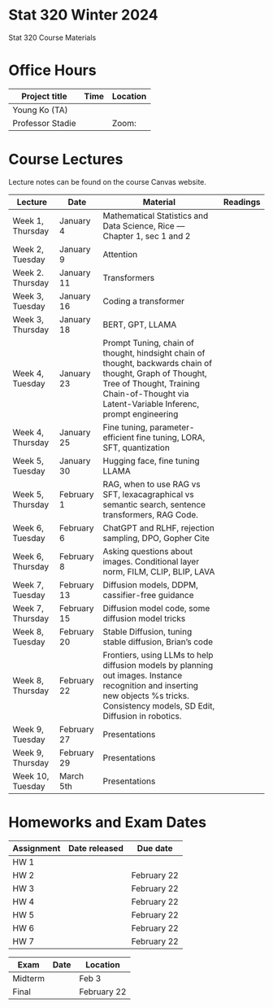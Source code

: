 # Stat 320 Winter 2024
Stat 320 Course Materials 


# Office Hours

| Project title                  | Time | Location              
|--------------------------------|---------------|-------------------------|
| Young Ko (TA) |         |     | 
|  Professor Stadie        |       |  Zoom:  |



# Course Lectures 

Lecture notes can be found on the course Canvas website. 


| Lecture                  |  Date | Material | Readings                
|--------------------------|-------|----------|----------------------------|
| Week 1, Thursday         | January 4 |   Mathematical Statistics and Data Science, Rice — Chapter 1, sec 1 and 2  |   |
| Week 2, Tuesday           | January 9  | Attention |   |
| Week 2. Thursday       | January 11 | Transformers |   |
| Week 3, Tuesday            | January 16 | Coding a transformer |   |
| Week 3, Thursday         | January 18| BERT, GPT, LLAMA | |
| Week 4, Tuesday            | January 23| Prompt Tuning, chain of thought, hindsight chain of thought, backwards chain of thought, Graph of Thought, Tree of Thought, Training Chain-of-Thought via Latent-Variable Inferenc, prompt engineering |   |
| Week 4, Thursday          | January 25| Fine tuning, parameter-efficient fine tuning, LORA, SFT, quantization |   |
| Week 5, Tuesday        | January 30 | Hugging face, fine tuning LLAMA    |  |
| Week 5, Thursday          | February 1| RAG, when to use RAG vs SFT, lexacagraphical vs semantic search, sentence transformers, RAG Code. | |
| Week 6, Tuesday        | February 6| ChatGPT and RLHF, rejection sampling, DPO, Gopher Cite  | |
| Week 6, Thursday       | February 8| Asking questions about images. Conditional layer norm, FILM, CLIP, BLIP, LAVA  |  |
| Week 7, Tuesday           | February 13| Diffusion models, DDPM, cassifier-free guidance |   |
| Week 7, Thursday       | February 15| Diffusion model code, some diffusion model tricks   | |
| Week 8, Tuesday       | February 20| Stable Diffusion, tuning stable diffusion, Brian’s code  |   |
| Week 8, Thursday   | February 22| Frontiers, using LLMs to help diffusion models by planning out images. Instance recognition and inserting new objects %s tricks. Consistency models, SD Edit,  Diffusion in robotics.                                      | |
| Week 9, Tuesday |  February 27| Presentations  | |
| Week 9, Thursday   |  February 29| Presentations |  |
| Week 10, Tuesday   |  March 5th| Presentations  |  |



# Homeworks and Exam Dates


| Assignment                 | Date released | Due date                
|--------------------------------|---------------|-------------------------|
| HW 1 |         |     | 
|  HW 2        |       |  February 22  |
|  HW 3        |       |  February 22  |
|  HW 4        |       |  February 22  |
|  HW 5        |       |  February 22  |
|  HW 6        |       |  February 22  |
|  HW 7        |       |  February 22  |

| Exam               | Date | Location               
|--------------------------------|---------------|-------------------------|
| Midterm |         |   Feb 3  | 
|  Final       |       |  February 22  |

